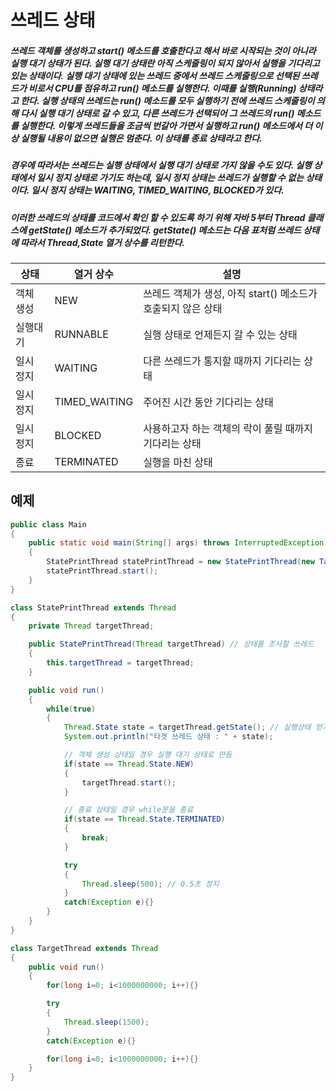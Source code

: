 # 쓰레드 상태
##### 쓰레드 객체를 생성하고 start() 메소드를 호출한다고 해서 바로 시작되는 것이 아니라 실행 대기 상태가 된다. 실행 대기 상태란 아직 스케줄링이 되지 않아서 실행을 기다리고 있는 상태이다. 실행 대기 상태에 있는 쓰레드 중에서 쓰레드 스케줄링으로 선택된 쓰레드가 비로서 CPU를 점유하고 run() 메소드를 실행한다. 이때를 실행(Running) 상태라고 한다. 실행 상태의 쓰레드는 run() 메소드를 모두 실행하기 전에 쓰레드 스케줄링이 의해 다시 실행 대기 상태로 갈 수 있고, 다른 쓰레드가 선택되어 그 쓰레드의 run() 메소드를 실행한다. 이렇게 쓰레드들을 조금씩 번갈아 가면서 실행하고 run() 메소드에서 더 이상 실행될 내용이 없으면 실행은 멈춘다. 이 상태를 종료 상태라고 한다.
##### 경우에 따라서는 쓰레드는 실행 상태에서 실행 대기 상태로 가지 않을 수도 있다. 실행 상태에서 일시 정지 상태로 가기도 하는데, 일시 정지 상태는 쓰레드가 실행할 수 없는 상태이다. 일시 정지 상태는 WAITING, TIMED_WAITING, BLOCKED가 있다.
##### 이러한 쓰레드의 상태를 코드에서 확인 할 수 있도록 하기 위해 자바 5부터 Thread 클래스에 getState() 메소드가 추가되었다. getState() 메소드는 다음 표처럼 쓰레드 상태에 따라서 Thread,State 열거 상수를 리턴한다.

| 상태         | 열거 상수    | 설명                              |
| --- | --- | --- |
| 객체 생성    | NEW          | 쓰레드 객체가 생성, 아직 start() 메소드가 호출되지 않은 상태 |
| 실행대기     | RUNNABLE     | 실행 상태로 언제든지 갈 수 있는 상태 |
| 일시 정지 | WAITING | 다른 쓰레드가 통지할 때까지 기다리는 상태 | 
| 일시 정지 | TIMED_WAITING | 주어진 시간 동안 기다리는 상태 |
| 일시 정지 | BLOCKED | 사용하고자 하는 객체의 락이 풀릴 때까지 기다리는 상태 |
| 종료 | TERMINATED | 실행을 마친 상태 |

## 예제

```java
public class Main
{
    public static void main(String[] args) throws InterruptedException
    {
        StatePrintThread statePrintThread = new StatePrintThread(new TargetThread());
        statePrintThread.start();
    }
}

class StatePrintThread extends Thread
{
    private Thread targetThread;

    public StatePrintThread(Thread targetThread) // 상태를 조사할 쓰레드
    {
        this.targetThread = targetThread;
    }

    public void run()
    {
        while(true)
        {
            Thread.State state = targetThread.getState(); // 실행상태 얻기
            System.out.println("타겟 쓰레드 상태 : " + state);

            // 객체 생성 상태일 경우 실행 대기 상태로 만듬
            if(state == Thread.State.NEW)
            {
                targetThread.start();
            }

            // 종료 상태일 경우 while문을 종료
            if(state == Thread.State.TERMINATED)
            {
                break;
            }

            try
            {
                Thread.sleep(500); // 0.5초 정지
            }
            catch(Exception e){}
        }
    }
}

class TargetThread extends Thread
{
    public void run()
    {
        for(long i=0; i<1000000000; i++){}

        try
        {
            Thread.sleep(1500);
        }
        catch(Exception e){}

        for(long i=0; i<1000000000; i++){}
    }
}
```
